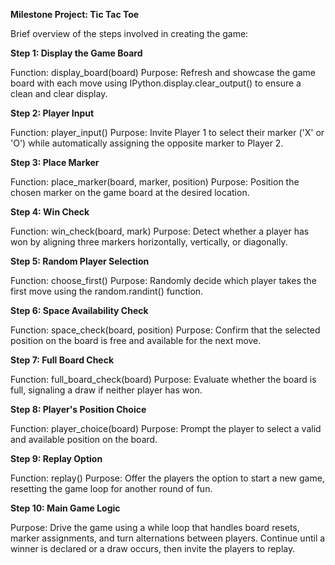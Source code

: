 **Milestone Project: Tic Tac Toe**

Brief overview of the steps involved in creating the game:

**Step 1: Display the Game Board**

Function: display_board(board)
Purpose: Refresh and showcase the game board with each move using IPython.display.clear_output() to ensure a clean and clear display.

**Step 2: Player Input**

Function: player_input()
Purpose: Invite Player 1 to select their marker ('X' or 'O') while automatically assigning the opposite marker to Player 2.

**Step 3: Place Marker**

Function: place_marker(board, marker, position)
Purpose: Position the chosen marker on the game board at the desired location.

**Step 4: Win Check**

Function: win_check(board, mark)
Purpose: Detect whether a player has won by aligning three markers horizontally, vertically, or diagonally.

**Step 5: Random Player Selection**

Function: choose_first()
Purpose: Randomly decide which player takes the first move using the random.randint() function.

**Step 6: Space Availability Check**

Function: space_check(board, position)
Purpose: Confirm that the selected position on the board is free and available for the next move.

**Step 7: Full Board Check**

Function: full_board_check(board)
Purpose: Evaluate whether the board is full, signaling a draw if neither player has won.

**Step 8: Player's Position Choice**

Function: player_choice(board)
Purpose: Prompt the player to select a valid and available position on the board.

**Step 9: Replay Option**

Function: replay()
Purpose: Offer the players the option to start a new game, resetting the game loop for another round of fun.

**Step 10: Main Game Logic**

Purpose: Drive the game using a while loop that handles board resets, marker assignments, and turn alternations between players. Continue until a winner is declared or a draw occurs, then invite the players to replay.
